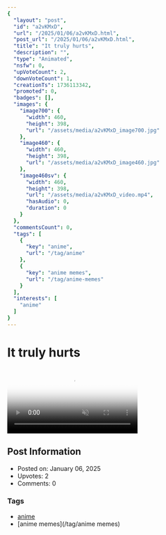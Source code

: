 ```yaml
---
{
  "layout": "post",
  "id": "a2vKMxD",
  "url": "/2025/01/06/a2vKMxD.html",
  "post_url": "/2025/01/06/a2vKMxD.html",
  "title": "It truly hurts",
  "description": "",
  "type": "Animated",
  "nsfw": 0,
  "upVoteCount": 2,
  "downVoteCount": 1,
  "creationTs": 1736113342,
  "promoted": 0,
  "badges": [],
  "images": {
    "image700": {
      "width": 460,
      "height": 398,
      "url": "/assets/media/a2vKMxD_image700.jpg"
    },
    "image460": {
      "width": 460,
      "height": 398,
      "url": "/assets/media/a2vKMxD_image460.jpg"
    },
    "image460sv": {
      "width": 460,
      "height": 398,
      "url": "/assets/media/a2vKMxD_video.mp4",
      "hasAudio": 0,
      "duration": 0
    }
  },
  "commentsCount": 0,
  "tags": [
    {
      "key": "anime",
      "url": "/tag/anime"
    },
    {
      "key": "anime memes",
      "url": "/tag/anime-memes"
    }
  ],
  "interests": [
    "anime"
  ]
}
---
```


# It truly hurts

<video controls playsinline loop muted poster="/assets/media/a2vKMxD_image460.jpg">
  <source src="/assets/media/a2vKMxD_video.mp4" type="video/mp4">
  Your browser does not support the video tag.
</video>

## Post Information

- Posted on: January 06, 2025
- Upvotes: 2
- Comments: 0

### Tags

- [anime](/tag/anime)
- [anime memes](/tag/anime memes)
